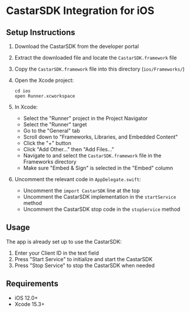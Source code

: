 # CastarSDK Integration for iOS

## Setup Instructions

1. Download the CastarSDK from the developer portal
2. Extract the downloaded file and locate the `CastarSDK.framework` file
3. Copy the `CastarSDK.framework` file into this directory (`ios/Frameworks/`)
4. Open the Xcode project:
   ```
   cd ios
   open Runner.xcworkspace
   ```
5. In Xcode:
   - Select the "Runner" project in the Project Navigator
   - Select the "Runner" target
   - Go to the "General" tab
   - Scroll down to "Frameworks, Libraries, and Embedded Content"
   - Click the "+" button
   - Click "Add Other..." then "Add Files..."
   - Navigate to and select the `CastarSDK.framework` file in the Frameworks directory
   - Make sure "Embed & Sign" is selected in the "Embed" column

6. Uncomment the relevant code in `AppDelegate.swift`:
   - Uncomment the `import CastarSDK` line at the top
   - Uncomment the CastarSDK implementation in the `startService` method
   - Uncomment the CastarSDK stop code in the `stopService` method

## Usage

The app is already set up to use the CastarSDK:
1. Enter your Client ID in the text field
2. Press "Start Service" to initialize and start the CastarSDK
3. Press "Stop Service" to stop the CastarSDK when needed

## Requirements

- iOS 12.0+
- Xcode 15.3+ 